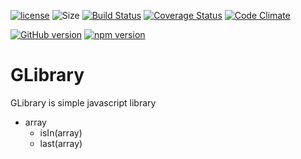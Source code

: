 [![license](https://img.shields.io/github/license/mashape/apistatus.svg)](https://github.com/G43riko/GLibrary/blob/master/LICENSE)
![Size](https://reposs.herokuapp.com/?path=G43riko/GLibrary)
[![Build Status](https://api.travis-ci.org/G43riko/GLibrary.svg?branch=master)](https://travis-ci.org/G43riko/GLibrary)
[![Coverage Status](https://coveralls.io/repos/github/G43riko/GLibrary/badge.svg?branch=master)](https://coveralls.io/github/G43riko/GLibrary?branch=master)
[![Code Climate](https://codeclimate.com/github/G43riko/GLibrary.svg)](https://codeclimate.com/github/G43riko/GLibrary)

[![GitHub version](https://badge.fury.io/gh/G43riko%2FGLibrary.svg)](https://badge.fury.io/gh/G43riko%2FGLibrary)
[![npm version](https://badge.fury.io/js/glibrary.svg)](https://badge.fury.io/js/glibrary)
# GLibrary

GLibrary is simple javascript library


 - array
     - isIn(array)
     - last(array)